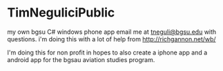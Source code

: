 TimNeguliciPublic
=================

my own bgsu C# windows phone app
email me at tneguli@bgsu.edu with questions.
i'm doing this with a lot of help from http://richgannon.net/wb/

I'm doing this for non profit in hopes to also create a iphone app and a android app for the bgsau aviation studies program.
